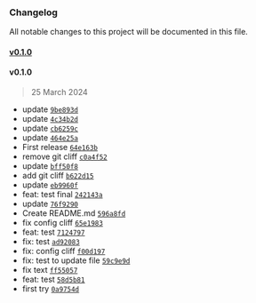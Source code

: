 ### Changelog

All notable changes to this project will be documented in this file. 

#### [v0.1.0](https://github.com/zumerlab/tinybox/compare/v0.1.0...v0.1.0)

#### v0.1.0

> 25 March 2024

- update [`9be893d`](https://github.com/zumerlab/tinybox/commit/9be893d01e504e92706e34a0258b970525a93bd3)
- update [`4c34b2d`](https://github.com/zumerlab/tinybox/commit/4c34b2d957367d46f427a19d233b802987cb4e25)
- update [`cb6259c`](https://github.com/zumerlab/tinybox/commit/cb6259cde810d9468eff8ed92139044b4fead009)
- update [`464e25a`](https://github.com/zumerlab/tinybox/commit/464e25a53b752c8d09b0710fda4fbfce25a9caeb)
- First release [`64e163b`](https://github.com/zumerlab/tinybox/commit/64e163b068add3f20c094a988dbc0568098deb34)
- remove git cliff [`c0a4f52`](https://github.com/zumerlab/tinybox/commit/c0a4f52b5cca8dc8289d5fd237ac55fd315ce998)
- update [`bff50f8`](https://github.com/zumerlab/tinybox/commit/bff50f8361febcf83acff8f681a1a73211a10f55)
- add git cliff [`b622d15`](https://github.com/zumerlab/tinybox/commit/b622d15dc4f129b87cf33b826b803d7f865c2cc1)
- update [`eb9960f`](https://github.com/zumerlab/tinybox/commit/eb9960f5baee9977989636a231f60840fb42ca25)
- feat: test final [`242143a`](https://github.com/zumerlab/tinybox/commit/242143aea9e4a09e46e950ba58477ef323eb811c)
- update [`76f9290`](https://github.com/zumerlab/tinybox/commit/76f929024373ab5eb8d9225589c8756a6639cd25)
- Create README.md [`596a8fd`](https://github.com/zumerlab/tinybox/commit/596a8fdfea5319f90d039bfadb15a0bb9983e932)
- fix config cliff [`65e1983`](https://github.com/zumerlab/tinybox/commit/65e1983047d551e6d5668c3ba83f37ceefcfeffb)
- feat: test [`7124797`](https://github.com/zumerlab/tinybox/commit/71247978071c0227eef2db5c1419a202cc3b33f8)
- fix: test [`ad92083`](https://github.com/zumerlab/tinybox/commit/ad920834b7b0950550c8414c944ec64ed90607c9)
- fix: config cliff [`f00d197`](https://github.com/zumerlab/tinybox/commit/f00d1973deaa014befcaccde2c5d3438e660c690)
- fix: test to update file [`59c9e9d`](https://github.com/zumerlab/tinybox/commit/59c9e9df49fa30f107314af7f1a16db5bd197fbf)
- fix text [`ff55057`](https://github.com/zumerlab/tinybox/commit/ff5505733a96429601c1a0a7981bad0f2c6575e9)
- feat: test [`58d5b81`](https://github.com/zumerlab/tinybox/commit/58d5b813a7e53428b6d7cb0a2c9e62f57970d5ac)
- first try [`0a9754d`](https://github.com/zumerlab/tinybox/commit/0a9754db9031d4f7a6ae7045aa747e158a7013dc)
